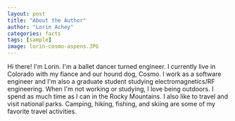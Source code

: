```yaml
---
layout: post
title: "About the Author"
author: "Lorin Achey"
categories: facts
tags: [sample]
image: lorin-cosmo-aspens.JPG
---
```


Hi there! I'm Lorin. I'm a ballet dancer turned engineer. I currently live in Colorado with my fiance and our hound dog, Cosmo. I work as a software engineer and I'm also a graduate student studying electromagnetics/RF engineering. When I'm not working or studying, I love being outdoors. I spend as much time as I can in the Rocky Mountains. I also like to travel and visit national parks. Camping, hiking, fishing, and skiing are some of my favorite travel activities.
